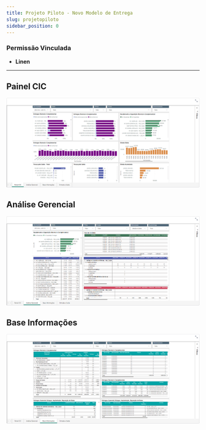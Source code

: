 ```yaml
---
title: Projeto Piloto - Novo Modelo de Entrega
slug: projetopiloto
sidebar_position: 0
---
```

### Permissão Vinculada

- **Linen**
---
## Painel CIC

![Alt text](image.png)

## Análise Gerencial

![Alt text](image-1.png)

## Base Informações

![Alt text](image-2.png)